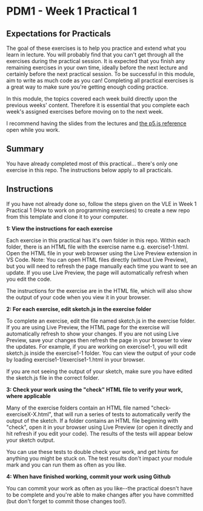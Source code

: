 # PDM1 - Week 1 Practical 1

## Expectations for Practicals
The goal of these exercises is to help you practice and extend what you learn in lecture. You will probably find that you can't get through all the exercises during the practical session. It is expected that you finish any remaining exercises in your own time, ideally before the next lecture and certainly before the next practical session. To be successful in this module, aim to write as much code as you can! Completing all practical exercises is a great way to make sure you're getting enough coding practice.

In this module, the topics covered each week build directly upon the previous weeks' content. Therefore it is essential that you complete each week's assigned exercises before moving on to the next week.

I recommend having the slides from the lectures and [the p5.js reference](https://p5js.org/reference/) open while you work.

## Summary

You have already completed most of this practical... there's only one exercise in this repo. The instructions below apply to all practicals.

## Instructions
If you have not already done so, follow the steps given on the VLE in Week 1 Practical 1 (How to work on programming exercises) to create a new repo from this template and clone it to your computer.

**1: View the instructions for each exercise**

Each exercise in this practical has it's own folder in this repo. Within each folder, there is an HTML file with the exercise name e.g. exercise1-1.html. Open the HTML file in your web browser using the Live Preview extension in VS Code. Note: You can open HTML files directly (without Live Preview), but you will need to refresh the page manually each time you want to see an update. If you use Live Preview, the page will automatically refresh when you edit the code.

The instructions for the exercise are  in the HTML file, which will also show the output of your code when you view it in your browser.

**2: For each exercise, edit sketch.js in the exercise folder**

To complete an exercise, edit the file named sketch.js in the exercise folder. If you are using Live Preview, the HTML page for the exercise will automatically refresh to show your changes. If you are not using Live Preview, save your changes then refresh the page in your browser to view the updates. For example, if you are working on exercise1-1, you will edit sketch.js inside the exercise1-1 folder. You can view the output of your code by loading exercise1-1/exercise1-1.html in your browser.

If you are not seeing the output of your sketch, make sure you have edited the sketch.js file in the correct folder.

**3: Check your work using the "check" HTML file to verify your work, where applicable**

Many of the exercise folders contain an HTML file named "check-exerciseX-X.html", that will run a series of tests to automatically verify the output of the sketch. If a folder contains an HTML file beginning with "check", open it in your browser using Live Preview (or open it directly and hit refresh if you edit your code). The results of the tests will appear below your sketch output.

You can use these tests to double check your work, and get hints for anything you might be stuck on. The test results don't impact your module mark and you can run them as often as you like.

**4: When have finished working, commit your work using Github**

You can commit your work as often as you like--the practical doesn't have to be complete and you're able to make changes after you have committed (but don't forget to commit those changes too!).